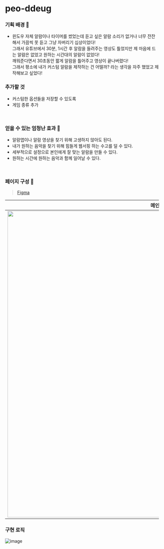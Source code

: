 # peo-ddeug

### 기획 배경 💌
- 윈도우 자체 알람이나 타이머를 썼었는데 듣고 싶은 알람 소리가 없거나 너무 잔잔해서 가끔씩 못 듣고 그냥 자버리기 십상이었다! <br />
그래서 유튜브에서 30분, 1시간 후 알람을 들려주는 영상도 틀었지만 제 마음에 드는 알람은 없었고 원하는 시간대의 알람이 없었다! <br />깨워준다면서 30초동안 짧게 알람을 틀어주고 영상이 끝나버렸다! <br />그래서 평소에 내가 커스텀 알람을 제작하는 건 어떨까? 라는 생각을 자주 했었고 제작해보고 싶었다!

### 추가할 것
- 커스텀한 옵션들을 저장할 수 있도록
- 게임 종류 추가


<br />

### 얻을 수 있는 엄청난 효과 🌼
- 알람앱이나 알람 영상을 찾기 위해 고생하지 않아도 된다.
- 내가 원하는 음악을 찾기 위해 힘들게 웹서핑 하는 수고를 덜 수 있다.
- 세부적으로 설정으로 본인에게 잘 맞는 알람을 만들 수 있다.
- 원하는 시간에 원하는 음악과 함께 일어날 수 있다.


<br />

### 페이지 구성 🌴
> [Figma](https://www.figma.com/file/2r169N2AOgn5wBClCsJroP/python-project?node-id=0%3A1)

|메인 화면|기본 설정 화면|커스텀 설정 화면|알람 화면(간단한 게임)|
|:--:|:--:|:--:|:--:|
|<img src="https://user-images.githubusercontent.com/87300199/189932725-cae7f9a7-2f6d-4917-bba3-a5c0137a18ff.png" width="1000">|<img src="https://user-images.githubusercontent.com/87300199/189932913-6e540fcd-f8b5-47cd-9f94-6d4923f671eb.png" width="1000">|<img src="https://user-images.githubusercontent.com/87300199/189932978-d265b0e5-63a4-4a71-b030-ba1c71525a46.png" width="1000"> |<img src="https://user-images.githubusercontent.com/87300199/189933049-4769c561-5f69-4855-831f-d16eecc7c29a.png" width="1000">|

### 구현 로직
![image](https://user-images.githubusercontent.com/87300199/203624676-008818eb-2ca7-49c0-a553-c67880355ca8.png)
